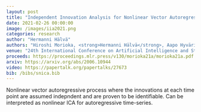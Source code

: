 ```yaml
---
layout: post
title: "Independent Innovation Analysis for Nonlinear Vector Autoregressive Process"
date: 2021-02-26 00:00:00
image: /images/iia2021.png
categories: research
author: "Hermanni Hälvä"
authors: "Hiroshi Morioka, <strong>Hermanni Hälvä</strong>, Aapo Hyvärinen"
venue: "24th International Conference on Artificial Intelligence and Statistics (AISTATS)"
proceeds: https://proceedings.mlr.press/v130/morioka21a/morioka21a.pdf
arxiv: https://arxiv.org/abs/2006.10944
video: https://papertalk.org/papertalks/27673
bib: /bibs/snica.bib
---
```

Nonlinear vector autoregressive process where the innovations at each time point are assumed indepndent and are proven to be identifiable. Can be interpreted as nonlinear ICA for autoregressive time-series.
